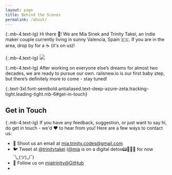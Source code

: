 ```yaml
---
layout: page
title: Behind the Scenes
permalink: /about/
---
```

  
{:.mb-4.text-lg}
Hi there 👋! We are Mia Sinek and Trinity Takei, an indie maker couple currently living in sunny Valencia, Spain 🇪🇸. If you are in the area, drop by for a ☕️ (it's on us)! 

{:.mb-4.text-lg}
<img class="mb-5 mt-5" src="/images/mia_trinity_portrait.jpg">

{:.mb-4.text-lg}
After working on everyone else’s dreams for almost two decades, we are ready to pursue our own. railsnew.io is our first baby step, but there’s definitely more to come - stay tuned!

{:.text-3xl.font-semibold.antialiased.text-deep-azure-zeta.tracking-tight.leading-tight.mb-6#get-in-touch}  
## Get in Touch

{:.mb-4.text-lg}
If you have any feedback, suggestion, or just want to say hi, do get in
touch - we'd ❤️ to hear from you! Here are a few ways to contact us:

<ul class="text-lg">
  <li>
    📧 Shoot us an email at
    <a href="mailto:mia.trinity.codes@gmail.com" class="underline text-indigo-800">mia.trinity.codes@gmail.com</a></li> <li>
    🐦 Tweet at
    <a href="https://twitter.com/TrinityTakei" class="underline text-indigo-800">@trinitytakei</a>
    (<a href="https://twitter.com/MiaSinek" class="underline text-indigo-800">@mia</a>
    is on a digital detox📟🥦🥬🥒 for now ¯\_(ツ)_/¯)
  </li>
  <li>
    🐙 Follow us on
    <a href="https://gist.github.com/miatrinity" class="underline text-indigo-800">miatrinity@GitHub</a></li> <li>
  </li>
</ul>
